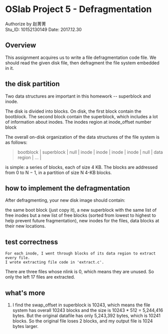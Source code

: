 # OSlab Project 5 - Defragmentation

  Authorize by 赵菁菁  
  Stu_ID: 10152130149
  Date: 2017.12.30

## Overview
  This assignment acquires us to write a file defragmentation code file. We should read the given disk file, then defragment the file system embedded in it. 

## the disk partition
Two data structures are important in this homework -- superblock and inode.

The disk is divided into blocks.
On disk, the first block contain the bootblock. 
The second block contain the superblock, which includes a lot of information about inodes.
The inodes region at inode_offset number block


The overall on-disk organization of the data structures of the file system is as follows:
> bootblock |  superblock  | null |  inode | inode | inode | inode | null | data region | ... |



is simple: a series of blocks, each of size 4 KB. The blocks are addressed from 0 to N − 1, in a partition of size N 4-KB blocks.


## how to implement the defragmentation
After defragmenting, your new disk image should contain:

the same boot block (just copy it),
a new superblock with the same list of free inodes but a new list of free blocks (sorted from lowest to highest to help prevent future fragmentation),
new inodes for the files,
data blocks at their new locations.

## test correctness 
    For each inode, I went through blocks of its data region to extract every file.
    I wrote extracting file code in 'extract.c'. 
  There are three files whose nlink is 0, which means they are unused. So only the left 17 files are extracted.


## what's more
1. I find the swap_offset in superblock is 10243, which means the file system has overall 10243 blocks and the size is 10243 * 512 = 5,244,416 bytes. 
But the original datafile has only 5,243,392 bytes, which is 10241 blocks. 
So the original file loses 2 blocks, and my output file is 1024 bytes larger. 

